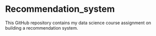 # Recommendation_system
This GitHub repository contains my data science course assignment on building a recommendation system. 
